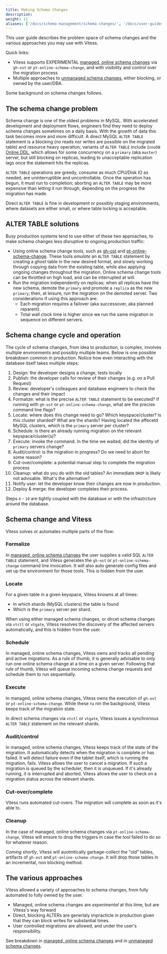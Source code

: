 ```yaml
---
title: Making Schema Changes
description:
weight: 11
aliases: ['/docs/schema-management/schema-changes/', '/docs/user-guides/schema-changes/']
---
```


This user guide describes the problem space of schema changes and the various approaches you may use with Vitess.

Quick links:

- Vitess supports EXPERIMENTAL [managed, online schema changes](../managed-online-schema-changes/) via `gh-ost` or `pt-online-schema-change`, and with visibility and control over the migration process
- Multiple approaches to [unmanaged schema changes](../unmanaged-schema-changes/), either blocking, or owned by the user/DBA.

Some background on schema changes follows.

## The schema change problem

Schema change is one of the oldest problems in MySQL. With accelerated development and deployment flows, engineers find they need to deploy schema changes sometimes on a daily basis. With the growth of data this task becomes more and more difficult. A direct MySQL `ALTER TABLE` statement is a blocking (no reads nor writes are possible on the migrated table) and resource heavy operation; variants of `ALTER TABLE` include `InnoDB` [Online DDL](https://dev.mysql.com/doc/refman/5.7/en/innodb-online-ddl-operations.html), which allows for some concurrency on a `primary` (aka `master`) server, but still blocking on replicas, leading to unacceptable replication lags once the statement hits the replicas.

`ALTER TABLE` operations are greedy, consume as much CPU/Disk IO as needed, are uninterruptible and uncontrollable. Once the operation has begun, it must run to completion; aborting an `ALTER TABLE` may be more expensive than letting it run through, depending on the progress the migration has made.

Direct `ALTER TABLE` is fine in development or possibly staging environments, where datasets are either small, or where table locking is acceptable.

## ALTER TABLE solutions

Busy production systems tend to use either of these two approaches, to make schema changes less disruptive to ongoing production traffic:

- Using online schema change tools, such as [gh-ost](https://github.com/github/gh-ost) and [pt-online-schema-change](https://www.percona.com/doc/percona-toolkit/3.0/pt-online-schema-change.html). These tools _emulate_ an `ALTER TABLE` statement by creating a _ghost_ table in the new desired format, and slowly working through copying data from the existing table, while also applying ongoing changes throughout the migration.
  Online schema change tools can be throttled on high load, and can be interrupted at will.
- Run the migration independently on replicas; when all replicas have the new schema, demote the `primary` and promote a `replica` as the new `primary`; then, at leisure, run the migration on the demoted server. Two considerations if using this approach are:
  - Each migration requires a failover (aka successover, aka planned reparent).
  - Total wall clock time is higher since we run the same migration in sequence on different servers.

## Schema change cycle and operation

The cycle of schema changes, from idea to production, is complex, involves multiple environments and possibly multiple teams. Below is one possible breakdown common in production. Notice how even interacting with the database itself takes multiple steps:

1. Design: the developer designs a change, tests locally
2. Publish: the developer calls for review of their changes (e.g. on a Pull Request)
3. Review: developer's colleagues and database engineers to check the changes and their impact
4. Formalize: what is the precise `ALTER TABLE` statement to be executed? If running with `gh-ost` or `pt-online-schema-change`, what are the precise command line flags?
5. Locate: where does this change need to go? Which keyspace/cluster? Is this cluster sharded? What are the shards?
  Having located the affecetd MySQL clusters, which is the `primary` server per cluster?
6. Schedule: is there an already running migration on the relevant keyspace/cluster(s)?
7. Execute: invoke the command. In the time we waited, did the identity of `primary` servers change?
8. Audit/control: is the migration in progress? Do we need to abort for some reason?
9. Cut-over/complete: a potential manual step to complete the migration process
10. Cleanup: what do you do with the old tables? An immediate `DROP` is likely not advisable. What's the alternative?
11. Notify user: let the developer know their changes are now in production.
12. Deploy & merge: the developer completes their process.

Steps `4` - `10` are tightly coupled with the database or with the infrastrcture around the database.

## Schema change and Vitess

Vitess solves or automates multiple parts of the flow:

### Formalize

In [managed, online schema changes](../managed-online-schema-changes/) the user supplies a valid SQL `ALTER TABLE` statement, and Vitess generates the `gh-ost` or `pt-online-schema-change` command line invocation. It will also auto generate config files and set up the environment for those tools. This is hidden from the user.

### Locate

For a given table in a given keyspace, Vitess knowns at all times:

- In which shards (MySQL clusters) the table is found
- Which is the `primary` server per shard.

When using either managed schema changes, or dircet schema changes via `vtctl` or `vtgate`, Vitess resolves the discovery of the affected servers automatically, and this is hidden from the user.

### Schedule

In managed, online schema changes, Vitess owns and tracks all pending and active migrations. As a rule of thumb, it is generally advisable to only run one online schema change at a time on a given server. Following that rule of thumb, Vitess will queue incoming schema change requests and schedule them to run sequentially.

### Execute

In managed, online schema changes, Vitess owns the execution of `gh-ost` or `pt-online-schema-change`. While these ru nin the background, Vitess keeps track of the migratoin state.

In direct schema changes via `vtctl` or `vtgate`, Vitess issues a synchronous `ALTER TABLE` statement on the relevant shards.

### Audit/control

In managed, online schema changes, Vitess keeps track of the state of the migration. It automatically detects when the migration is complete or has failed. It will detect failure even if the tablet itself, which is running the migration, fails. Vitess allows the user to cancel a migration. If such a migration is queued by the scheduler, then it is unqueued. If it's already running, it is interrupted and aborted. Vitess allows the user to check on a migration status across the relevant shards.

### Cut-over/complete

Vitess runs automated cut-overs. The migration will complete as soon as it's able to.

### Cleanup

In the case of managed, online schema changes via `pt-online-schema-change`, Vitess will ensure to drop the triggers in case the tool failed to do so for whatever reason.

_Coming shortly_, Vitess will auotmtically garbage-collect the "old" tables, artifacts of `gh-ost` and `pt-online-schema-change`. It will drop those tables in an incremental, non blocking method.

## The various approaches

Vitess allowed a variety of approaches to schema changes, from fully automated to fully owned by the user.

- Managed, online schema changes are _experimental_ at this time, but are Vitess's way forward
- Direct, blocking ALTERs are generlaly impracticle in production given that they can block writes for substantial times.
- User controlled migrations are allowed, and under the user's responsibility.

See breakdown in [managed, online schema changes](../managed-online-schema-changes/) and in [unmanaged schema changes](../unmanaged-schema-changes/).
